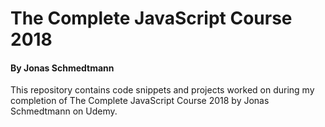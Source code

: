 # The Complete JavaScript Course 2018
#### By Jonas Schmedtmann 

This repository contains code snippets and projects worked on during my completion of The Complete JavaScript Course 2018 by Jonas Schmedtmann on Udemy.

